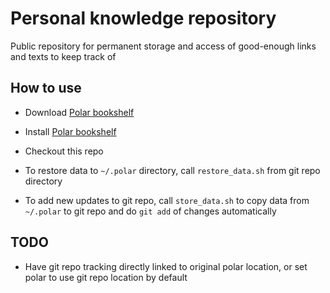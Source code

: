 # Personal knowledge repository

Public repository for permanent storage and access of good-enough links and texts to keep track of

## How to use

- Download [Polar bookshelf](https://getpolarized.io/download.html)
- Install [Polar bookshelf](https://getpolarized.io/)
- Checkout this repo
- To restore data to `~/.polar` directory, call `restore_data.sh` from git repo directory

- To add new updates to git repo, call `store_data.sh` to copy data from `~/.polar` to git repo and do `git add` of changes automatically

## TODO

- Have git repo tracking directly linked to original polar location, or set polar to use git repo location by default
